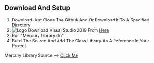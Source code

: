 ## Download And Setup

1. Download Just Clone The Github And Or Download It To A Specified Directory
2. ![Logo] Download Visual Studio 2019 From [Here](https://visualstudio.microsoft.com/downloads/)
3. Run "Mercury Library.sln"
4. Build The Source And Add The Class Library As A Reference In Your Project

Mercury Library Source --> [Click Me](https://github.com/Nihon-Development/Mercury-Library/tree/main/Mercury%20Library)

[Logo]: https://pluralsight2.imgix.net/paths/images/visualstudio-2019-62bfdf4c9e.png "Visual Studio 2019"
